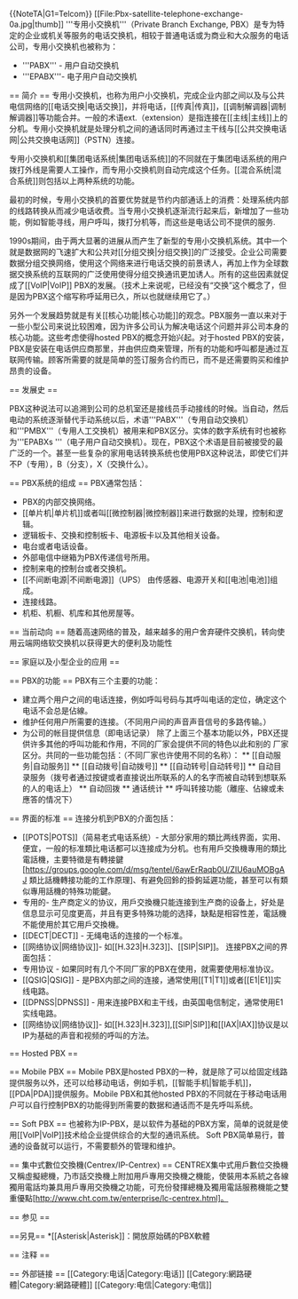 {{NoteTA|G1=Telcom}}
[[File:Pbx-satellite-telephone-exchange-0a.jpg|thumb]]
'''专用小交换机'''（Private Branch Exchange, PBX）是专为特定的企业或机关等服务的电话交换机，相较于普通电话或为商业和大众服务的电话公司，专用小交换机也被称为：
* '''PABX''' - 用户自动交换机
* '''EPABX'''- 电子用户自动交换机

== 简介 ==
专用小交换机，也称为用户小交换机，完成企业内部之间以及与公共电信网络的[[电话交换|电话交换]]，并将电话，[[传真|传真]]，[[调制解调器|调制解调器]]等功能合并。一般的术语ext.（extension）是指连接在[[主线|主线]]上的分机。专用小交换机就是处理分机之间的通话同时再通过主干线与[[公共交换电话网|公共交换电话网]]（PSTN）连接。

专用小交换机和[[集团电话系统|集团电话系统]]的不同就在于集团电话系统的用户拨打外线是需要人工操作，而专用小交换机则自动完成这个任务。[[混合系统|混合系统]]则包括以上两种系统的功能。

最初的时候，专用小交换机的首要优势就是节约内部通话上的消费：处理系统内部的线路转换从而减少电话收费。当专用小交换机逐渐流行起来后，新增加了一些功能，例如智能寻线，用户呼叫，拨打分机等，而这些是电话公司不提供的服务.

1990s期间，由于两大显著的进展从而产生了新型的专用小交换机系统。其中一个就是数据网的飞速扩大和公共对[[分组交换|分组交换]]的广泛接受。企业公司需要数据分组交换网络，使用这个网络来进行电话交换的前景诱人，再加上作为全球数据交换系统的互联网的广泛使用使得分组交换通讯更加诱人。所有的这些因素就促成了[[VoIP|VoIP]] PBX的发展。（技术上来说呢，已经没有“交换”这个概念了，但是因为PBX这个缩写称呼延用已久，所以也就继续用它了。）

另外一个发展趋势就是有关[[核心功能|核心功能]]的观念。PBX服务一直以来对于一些小型公司来说比较困难，因为许多公司认为解决电话这个问题并非公司本身的核心功能。这些考虑使得hosted PBX的概念开始兴起。对于hosted PBX的安装，PBX是安装在电话供应商那里，并由供应商来管理，所有的功能和呼叫都是通过互联网传输。顾客所需要的就是简单的签订服务合约而已，而不是还需要购买和维护昂贵的设备。

== 发展史 ==

PBX这种说法可以追溯到公司的总机室还是接线员手动接线的时候。当自动，然后电动的系统逐渐替代手动系统以后，术语'''PABX'''（专用自动交换机）和'''PMBX'''（专用人工交换机）被用来和PBX区分。实体的数字系统有时也被称为'''EPABXs '''（电子用户自动交换机）。现在，PBX这个术语是目前被接受的最广泛的一个。甚至一些复杂的家用电话转换系统也使用PBX这种说法，即使它们并不P（专用），B（分支），X（交换什么）。

== PBX系统的组成 ==
PBX通常包括：

* PBX的内部交换网络。
* [[单片机|单片机]]或者叫[[微控制器|微控制器]]来进行数据的处理，控制和逻辑。
* 逻辑板卡、交换和控制板卡、电源板卡以及其他相关设备。
* 电台或者电话设备。
* 外部电信中继箱为PBX传递信号所用。
* 控制来电的控制台或者交换机。
* [[不间断电源|不间断电源]]（UPS） 由传感器、电源开关和[[电池|电池]]组成。
* 连接线路。
* 机柜、机橱、机库和其他房屋等。

== 当前动向 ==
随着高速网络的普及，越来越多的用户舍弃硬件交换机，转向使用云端网络软交换机以获得更大的便利及功能性

== 家庭以及小型企业的应用 ==

== PBX的功能 ==
PBX有三个主要的功能：
* 建立两个用户之间的电话连接，例如呼叫号码与其呼叫电话的定位，确定这个电话不会总是佔線。
* 维护任何用户所需要的连接。（不同用户间的声音声音信号的多路传输。）
* 为公司的帐目提供信息（即电话记录）
除了上面三个基本功能以外，PBX还提供许多其他的呼叫功能和作用，不同的厂家会提供不同的特色以此和别的
厂家区分。共同的一些功能包括：（不同厂家也许使用不同的名称）：
** [[自动服务|自动服务]]
** [[自动拨号|自动拨号]]
** [[自动转号|自动转号]]
** 自动目录服务（拨号者通过按键或者直接说出所联系的人的名字而被自动转到想联系的人的电话上）
** 自动回拨
** 通话统计
** 呼叫转接功能（離座、佔線或未應答的情况下）

== 界面的标准 ==
连接分机到PBX的介面包括：
* [[POTS|POTS]]（简易老式电话系统）- 大部分家用的類比两线界面，实用、便宜，一般的标准類比电话都可以连接成为分机。也有用戶交換機專用的類比電話機，主要特徵是有轉接鍵<ref name="recognition">[https://groups.google.com/d/msg/tentel/6awErRaqb0U/ZIU6auMOBgAJ 類比話機轉接功能的工作原理]</ref>、有避免回鈴的掛鉤延遲功能，甚至可以有類似專用話機的特殊功能鍵。
* 专用的- 生产商定义的协议，用戶交換機只能连接到生产商的设备上，好处是信息显示可见度更高，并且有更多特殊功能的选择，缺點是相容性差，電話機不能使用於其它用戶交換機。
* [[DECT|DECT]] - 无绳电话的连接的一个标准。
* [[网络协议|网络协议]]- 如[[H.323|H.323]]、[[SIP|SIP]]。
连接PBX之间的界面包括：
* 专用协议 - 如果同时有几个不同厂家的PBX在使用，就需要使用标准协议。
* [[QSIG|QSIG]] - 是PBX内部之间的连接，通常使用[[T1|T1]]或者[[E1|E1]]实线电路。
* [[DPNSS|DPNSS]] - 用来连接PBX和主干线，由英国电信制定，通常使用E1实线电路。
* [[网络协议|网络协议]]- 如[[H.323|H.323]],[[SIP|SIP]]和[[IAX|IAX]]协议是以IP为基础的声音和视频的呼叫的方法。

== Hosted PBX ==

== Mobile PBX ==
Mobile PBX是hosted PBX的一种，就是除了可以给固定线路提供服务以外，还可以给移动电话，例如手机，[[智能手机|智能手机]]，[[PDA|PDA]]提供服务。Mobile PBX和其他hosted PBX的不同就在于移动电话用户可以自行控制PBX的功能得到所需要的数据和通话而不是先呼叫系统。

== Soft PBX ==
也被称为IP-PBX，是以软件为基础的PBX方案，简单的说就是使用[[VoIP|VoIP]]技术给企业提供综合的大型的通讯系统。
Soft PBX简单易行，普通的设备就可以运行，不需要额外的管理和维护。

== 集中式數位交換機(Centrex/IP-Centrex) ==
CENTREX集中式用戶數位交換機又稱虛擬總機，乃市話交換機上附加用戶專用交換機之機能，使裝用本系統之各線獨用電話均兼具用戶專用交換機之功能，可充份發揮總機及獨用電話服務機能之雙重優點[http://www.cht.com.tw/enterprise/lc-centrex.html]。

== 参见 ==

==另見==
*[[Asterisk|Asterisk]]：開放原始碼的PBX軟體

== 注释 ==

== 外部链接 ==
[[Category:电话|Category:电话]]
[[Category:網路硬體|Category:網路硬體]]
[[Category:电信|Category:电信]]